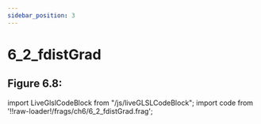 ```yaml
---
sidebar_position: 3
---
```


# 6_2_fdistGrad
## Figure 6.8: 

import LiveGlslCodeBlock from "/js/liveGLSLCodeBlock";
import code from '!!raw-loader!/frags/ch6/6_2_fdistGrad.frag';

<LiveGlslCodeBlock fragName='6_2_fdistGrad.frag' fragCode={code} />
